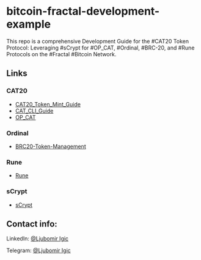 # bitcoin-fractal-development-example
This repo is a comprehensive Development Guide for the #CAT20 Token Protocol: Leveraging #sCrypt for #OP_CAT, #Ordinal, #BRC-20, and #Rune Protocols on the #Fractal #Bitcoin Network.

## Links

### CAT20
- [CAT20_Token_Mint_Guide](https://github.com/bitman310/bitcoin-fractal-development-example/blob/main/CAT20/CAT20_Token_Mint_Guide.md)
- [CAT_CLI_Guide](https://github.com/bitman310/bitcoin-fractal-development-example/blob/main/CAT20/CAT_CLI_Guide.md)
- [OP_CAT](https://github.com/bitman310/bitcoin-fractal-development-example/blob/main/CAT20/OP_CAT.md)

### Ordinal
- [BRC20-Token-Management](https://github.com/bitman310/bitcoin-fractal-development-example/blob/main/Ordinal/BRC20-Token-Management.md)

### Rune
- [Rune](https://github.com/bitman310/bitcoin-fractal-development-example/blob/main/Rune/README.md)

### sCrypt
- [sCrypt](https://github.com/bitman310/bitcoin-fractal-development-example/blob/main/sCrypt/README.md)

## Contact info:

LinkedIn: [@Ljubomir Igic](https://www.linkedin.com/in/ljubomir-igic-6a9615340)

Telegram: [@Ljubomir Igic](https://t.me/@ljubomir_igic)
